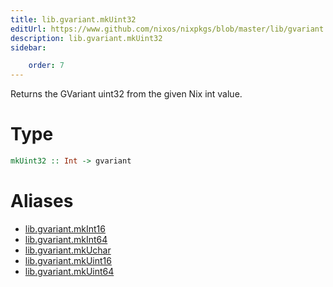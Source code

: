 ```yaml
---
title: lib.gvariant.mkUint32
editUrl: https://www.github.com/nixos/nixpkgs/blob/master/lib/gvariant.nix#L19C20
description: lib.gvariant.mkUint32
sidebar:

    order: 7
---
```


Returns the GVariant uint32 from the given Nix int value.

# Type

```haskell
mkUint32 :: Int -> gvariant
```


# Aliases

- [lib.gvariant.mkInt16](./reference/lib/gvariant/lib-gvariant-mkInt16)
- [lib.gvariant.mkInt64](./reference/lib/gvariant/lib-gvariant-mkInt64)
- [lib.gvariant.mkUchar](./reference/lib/gvariant/lib-gvariant-mkUchar)
- [lib.gvariant.mkUint16](./reference/lib/gvariant/lib-gvariant-mkUint16)
- [lib.gvariant.mkUint64](./reference/lib/gvariant/lib-gvariant-mkUint64)


